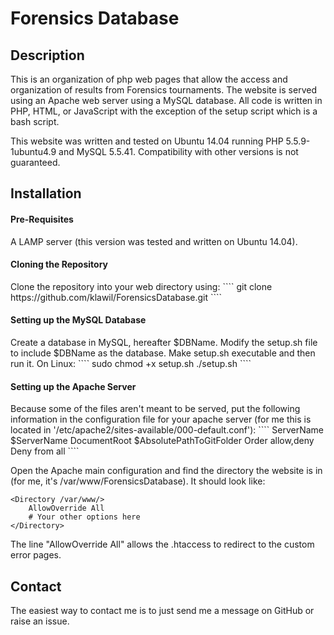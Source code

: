 <h1>Forensics Database</h1>
<h2>Description</h2>
This is an organization of php web pages that allow the access and organization of results from Forensics tournaments. The website is served using an Apache web server using a MySQL database. All code is written in PHP, HTML, or JavaScript with the exception of the setup script which is a bash script.

This website was written and tested on Ubuntu 14.04 running PHP 5.5.9-1ubuntu4.9 and MySQL 5.5.41. Compatibility with other versions is not guaranteed.
<h2>Installation</h2>
<h4>Pre-Requisites</h4>
A LAMP server (this version was tested and written on Ubuntu 14.04).
<h4>Cloning the Repository</h4>
Clone the repository into your web directory using:
````
git clone https://github.com/klawil/ForensicsDatabase.git
````
<h4>Setting up the MySQL Database</h4>
Create a database in MySQL, hereafter $DBName.
Modify the setup.sh file to include $DBName as the database.
Make setup.sh executable and then run it. On Linux:
````
sudo chmod +x setup.sh
./setup.sh
````
<h4>Setting up the Apache Server</h4>
Because some of the files aren't meant to be served, put the following information in the configuration file for your apache server (for me this is located in '/etc/apache2/sites-available/000-default.conf'):
````
<VirtualHost *:80>
  ServerName $ServerName
  DocumentRoot $AbsolutePathToGitFolder
  <Files ~ "^\*(\.inc|\.md|\.sh)$">
    Order allow,deny
    Deny from all
  </Files>
</VirtualHost>
````

Open the Apache main configuration and find the directory the website is in (for me, it's /var/www/ForensicsDatabase). It should look like:
````
<Directory /var/www/>
	AllowOverride All
	# Your other options here
</Directory>
````
The line "AllowOverride All" allows the .htaccess to redirect to the custom error pages.
<h2>Contact</h2>
The easiest way to contact me is to just send me a message on GitHub or raise an issue.
